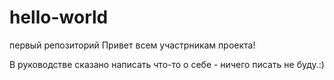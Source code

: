 # hello-world
первый репозиторий
Привет всем участрникам проекта!

В руководстве сказано написать что-то о себе - ничего писать не буду.:)
